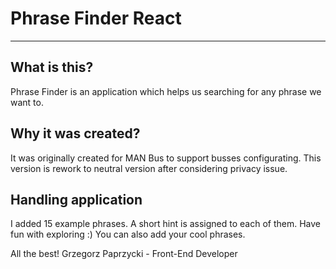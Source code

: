 # Phrase Finder React

--------------

## What is this?
Phrase Finder is an application which helps us searching for any phrase we want to.

## Why it was created?
It was originally created for MAN Bus to support busses configurating. This version is rework to neutral version after considering privacy issue. 

## Handling application
I added 15 example phrases. A short hint is assigned to each of them. 
Have fun with exploring :)
You can also add your cool phrases.


All the best!
Grzegorz Paprzycki - Front-End Developer
